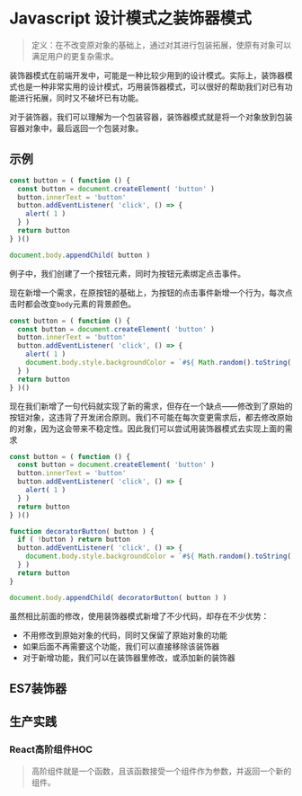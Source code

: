 # Javascript 设计模式之装饰器模式

> 定义：在不改变原对象的基础上，通过对其进行包装拓展，使原有对象可以满足用户的更复杂需求。

装饰器模式在前端开发中，可能是一种比较少用到的设计模式。实际上，装饰器模式也是一种非常实用的设计模式，巧用装饰器模式，可以很好的帮助我们对已有功能进行拓展，同时又不破坏已有功能。

对于装饰器，我们可以理解为一个包装容器，装饰器模式就是将一个对象放到包装容器对象中，最后返回一个包装对象。

## 示例

```js
const button = ( function () {
  const button = document.createElement( 'button' )
  button.innerText = 'button'
  button.addEventListener( 'click', () => {
    alert( 1 )
  } )
  return button
} )()   

document.body.appendChild( button ) 
```

例子中，我们创建了一个按钮元素，同时为按钮元素绑定点击事件。

现在新增一个需求，在原按钮的基础上，为按钮的点击事件新增一个行为，每次点击时都会改变`body`元素的背景颜色。

```js
const button = ( function () {
  const button = document.createElement( 'button' )
  button.innerText = 'button'
  button.addEventListener( 'click', () => {
    alert( 1 )
    document.body.style.backgroundColor = `#${ Math.random().toString( 16 ).slice( 9 ) }`
  } )
  return button
} )()   
```

现在我们新增了一句代码就实现了新的需求，但存在一个缺点——修改到了原始的按钮对象，这违背了开发闭合原则。我们不可能在每次变更需求后，都去修改原始的对象，因为这会带来不稳定性。因此我们可以尝试用装饰器模式去实现上面的需求

```js
const button = ( function () {
  const button = document.createElement( 'button' )
  button.innerText = 'button'
  button.addEventListener( 'click', () => {
    alert( 1 )
  } )
  return button
} )()   

function decoratorButton( button ) {
  if ( !button ) return button
  button.addEventListener( 'click', () => {
    document.body.style.backgroundColor = `#${ Math.random().toString( 16 ).slice( 9 ) }`
  } )
  return button
}

document.body.appendChild( decoratorButton( button ) )
```

虽然相比前面的修改，使用装饰器模式新增了不少代码，却存在不少优势：

- 不用修改到原始对象的代码，同时又保留了原始对象的功能
- 如果后面不再需要这个功能，我们可以直接移除该装饰器
- 对于新增功能，我们可以在装饰器里修改，或添加新的装饰器

## ES7装饰器



## 生产实践

### React高阶组件HOC

> 高阶组件就是一个函数，且该函数接受一个组件作为参数，并返回一个新的组件。

